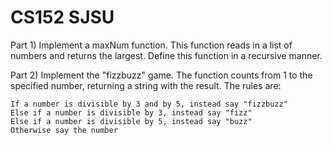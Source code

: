 # CS152 SJSU

Part 1) Implement a maxNum function.  This function reads in a list of numbers and returns the largest. Define this function in a recursive manner.


Part 2) Implement the "fizzbuzz" game.  The function counts from 1 to the specified number, returning a string with the result.  The rules are:


    If a number is divisible by 3 and by 5, instead say "fizzbuzz"
    Else if a number is divisible by 3, instead say "fizz"
    Else if a number is divisible by 5, instead say "buzz"
    Otherwise say the number
